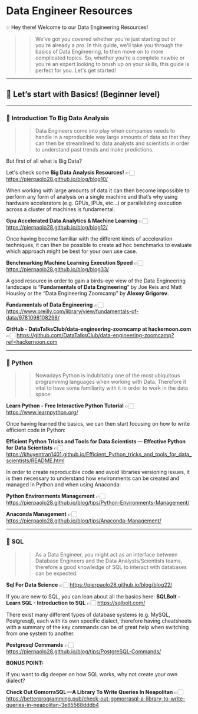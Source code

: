 # Data Engineer Resources

💡 Hey there! Welcome to our Data Engineering Resources!

>> We've got you covered whether you're just starting out or you're already a pro. In this guide, we'll take you through the basics of Data Engineering, to then move on to more complicated topics. So, whether you're a complete newbie or you're an expert looking to brush up on your skills, this guide is perfect for you. Let's get started!

---

## 🏁 **Let’s start with** Basics! (Beginner level)

---

### 🚀 Introduction To Big Data Analysis
    
>> Data Engineers come into play when companies needs to handle in a reproducible way large amounts of data so that they can then be streamlined to data analysts and scientists in order to understand past trends and make predictions. 

But first of all what is Big Data?

Let's check some **Big Data Analysis Resources!** 👉🏻  https://pierpaolo28.github.io/blog/blog10/

When working with large amounts of data it can then become impossible to perform any form of analysis on a single machine and that’s why using hardware accelerators (e.g. GPUs, IPUs, etc…) or parallelizing execution across a cluster of machines is fundamental.

**Gpu Accelerated Data Analytics & Machine Learning** 👉🏻 https://pierpaolo28.github.io/blog/blog12/

Once having become familiar with the different kinds of acceleration techniques, it can then be possible to create ad hoc benchmarks to evaluate which approach might be best for your own use case. 

**Benchmarking Machine Learning Execution Speed** 👉🏻 https://pierpaolo28.github.io/blog/blog33/

A good resource in order to gain a birds-eye view of the Data Engineering landscape is “**Fundamentals of Data Engineering**” by Joe Reis and Matt Housley or the “Data Engineering Zoomcamp” by **Alexey Grigorev**.

**Fundamentals of Data Engineering** 👉🏻 https://www.oreilly.com/library/view/fundamentals-of-data/9781098108298/

**GitHub - DataTalksClub/data-engineering-zoomcamp at hackernoon.com** 👉🏻 https://github.com/DataTalksClub/data-engineering-zoomcamp?ref=hackernoon.com

---

### 🐍 Python
    
>> Nowadays Python is indubitably one of the most ubiquitous programming languages when working with Data. Therefore it vital to have some familiarity with it in order to work in the data space:
    
**Learn Python - Free Interactive Python Tutorial** 👉🏻 https://www.learnpython.org/
    
Once having learned the basics, we can then start focusing on how to write efficient code in Python:
    
**Efficient Python Tricks and Tools for Data Scientists — Effective Python for Data Scientists** 👉🏻 https://khuyentran1401.github.io/Efficient_Python_tricks_and_tools_for_data_scientists/README.html
    
In order to create reproducible code and avoid libraries versioning issues, it is then necessary to understand how environments can be created and managed in Python and when using Anaconda:
    
**Python Environments Management** 👉🏻 https://pierpaolo28.github.io/blog/tips/Python-Environments-Management/
    
**Anaconda Management** 👉🏻 https://pierpaolo28.github.io/blog/tips/Anaconda-Management/
  
---

### 💾 SQL

>> As a Data Engineer, you might act as an interface between Database Engineers and the Data Analysts/Scientists teams, therefore a good knowledge of SQL to interact with databases can be expected.

**Sql For Data Science** 👉🏻 https://pierpaolo28.github.io/blog/blog22/

If you are new to SQL, you can lean about all the basics here: **SQLBolt - Learn SQL - Introduction to SQL** 👉🏻 https://sqlbolt.com/

There exist many different types of database systems (e.g. MySQL, Postgresql), each with its own specific dialect, therefore having cheatsheets with a summary of the key commands can be of great help when switching from one system to another.

**Postgresql Commands** 👉🏻 https://pierpaolo28.github.io/blog/tips/PostgreSQL-Commands/

**BONUS POINT:**

If you want to dig deeper on how SQL works, why not create your own dialect?

**Check Out GomorraSQL — A Library To Write Queries In Neapolitan** 👉🏻 https://betterprogramming.pub/check-out-gomorrasql-a-library-to-write-queries-in-neapolitan-3e85568dddb4
